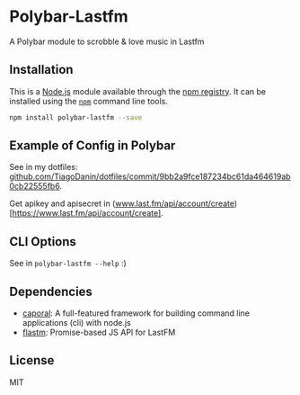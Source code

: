 # Polybar-Lastfm

A Polybar module to scrobble & love music in Lastfm

## Installation

This is a [Node.js](https://nodejs.org/) module available through the
[npm registry](https://www.npmjs.com/). It can be installed using the
[`npm`](https://docs.npmjs.com/getting-started/installing-npm-packages-locally) command line tools.

```sh
npm install polybar-lastfm --save
```
## Example of Config in Polybar

See in my dotfiles: [github.com/TiagoDanin/dotfiles/commit/9bb2a9fce187234bc61da464619ab0cb22555fb6](https://github.com/TiagoDanin/dotfiles/commit/9bb2a9fce187234bc61da464619ab0cb22555fb6).

Get apikey and apisecret in (www.last.fm/api/account/create)[https://www.last.fm/api/account/create].

## CLI Options

See in `polybar-lastfm --help` :)

## Dependencies

- [caporal](https://ghub.io/caporal): A full-featured framework for building command line applications (cli) with node.js
- [flastm](https://ghub.io/flastm): Promise-based JS API for LastFM

## License

MIT
